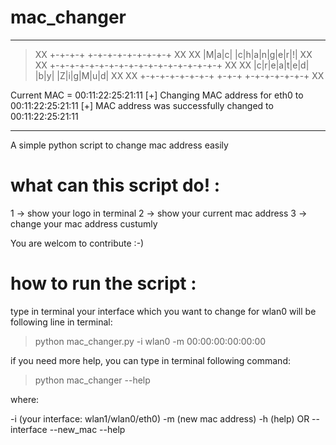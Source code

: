 
# mac_changer
_____________________________________________________________

>XX          +-+-+-+ +-+-+-+-+-+-+-+-+           XX
>XX          |M|a|c| |c|h|a|n|g|e|r|!|           XX
>XX      +-+-+-+-+-+-+-+-+-+-+-+-+-+-+-+-+-+     XX
>XX      |c|r|e|a|t|e|d| |b|y| |Z|i|g|M|u|d|     XX
>XX      +-+-+-+-+-+-+-+ +-+-+ +-+-+-+-+-+-+     XX

Current MAC = 00:11:22:25:21:11
[+] Changing MAC address for eth0 to 00:11:22:25:21:11
[+] MAC address was successfully changed to 00:11:22:25:21:11
_______________________________________________________________

A simple python script to change mac address easily
# what can this script do! :

1 -> show your logo in terminal
2 -> show your current mac address
3 -> change your mac address custumly

You are welcom to contribute :-)

# how to run the script :

type in terminal your interface which you want to change for wlan0 will be following line in terminal: 

> python mac_changer.py -i wlan0 -m 00:00:00:00:00:00

if you need more help, you can type in terminal following command:
 > python mac_changer --help

where: 

-i (your interface: wlan1/wlan0/eth0)
-m (new mac address)
-h (help)
OR
--interface
--new_mac
--help
